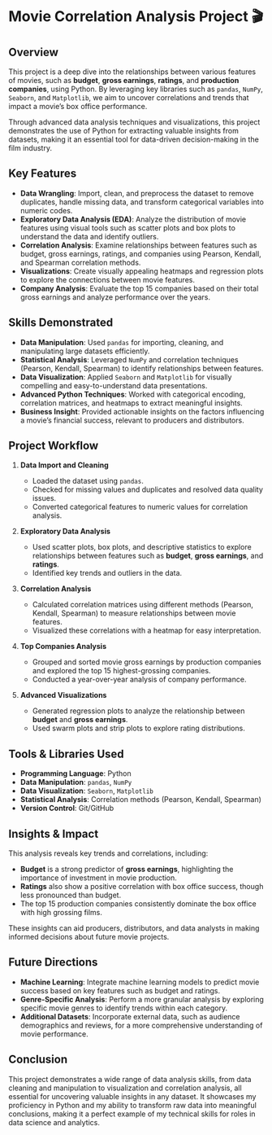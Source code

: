 # Movie Correlation Analysis Project 🎬

## Overview

This project is a deep dive into the relationships between various features of movies, such as **budget**, **gross earnings**, **ratings**, and **production companies**, using Python. By leveraging key libraries such as `pandas`, `NumPy`, `Seaborn`, and `Matplotlib`, we aim to uncover correlations and trends that impact a movie’s box office performance. 

Through advanced data analysis techniques and visualizations, this project demonstrates the use of Python for extracting valuable insights from datasets, making it an essential tool for data-driven decision-making in the film industry.

## Key Features

- **Data Wrangling**: Import, clean, and preprocess the dataset to remove duplicates, handle missing data, and transform categorical variables into numeric codes.
- **Exploratory Data Analysis (EDA)**: Analyze the distribution of movie features using visual tools such as scatter plots and box plots to understand the data and identify outliers.
- **Correlation Analysis**: Examine relationships between features such as budget, gross earnings, ratings, and companies using Pearson, Kendall, and Spearman correlation methods. 
- **Visualizations**: Create visually appealing heatmaps and regression plots to explore the connections between movie features.
- **Company Analysis**: Evaluate the top 15 companies based on their total gross earnings and analyze performance over the years.

## Skills Demonstrated

- **Data Manipulation**: Used `pandas` for importing, cleaning, and manipulating large datasets efficiently.
- **Statistical Analysis**: Leveraged `NumPy` and correlation techniques (Pearson, Kendall, Spearman) to identify relationships between features.
- **Data Visualization**: Applied `Seaborn` and `Matplotlib` for visually compelling and easy-to-understand data presentations.
- **Advanced Python Techniques**: Worked with categorical encoding, correlation matrices, and heatmaps to extract meaningful insights.
- **Business Insight**: Provided actionable insights on the factors influencing a movie’s financial success, relevant to producers and distributors.

## Project Workflow

1. **Data Import and Cleaning**
   - Loaded the dataset using `pandas`.
   - Checked for missing values and duplicates and resolved data quality issues.
   - Converted categorical features to numeric values for correlation analysis.

2. **Exploratory Data Analysis**
   - Used scatter plots, box plots, and descriptive statistics to explore relationships between features such as **budget**, **gross earnings**, and **ratings**.
   - Identified key trends and outliers in the data.

3. **Correlation Analysis**
   - Calculated correlation matrices using different methods (Pearson, Kendall, Spearman) to measure relationships between movie features.
   - Visualized these correlations with a heatmap for easy interpretation.

4. **Top Companies Analysis**
   - Grouped and sorted movie gross earnings by production companies and explored the top 15 highest-grossing companies.
   - Conducted a year-over-year analysis of company performance.

5. **Advanced Visualizations**
   - Generated regression plots to analyze the relationship between **budget** and **gross earnings**.
   - Used swarm plots and strip plots to explore rating distributions.

## Tools & Libraries Used

- **Programming Language**: Python
- **Data Manipulation**: `pandas`, `NumPy`
- **Data Visualization**: `Seaborn`, `Matplotlib`
- **Statistical Analysis**: Correlation methods (Pearson, Kendall, Spearman)
- **Version Control**: Git/GitHub

## Insights & Impact

This analysis reveals key trends and correlations, including:
- **Budget** is a strong predictor of **gross earnings**, highlighting the importance of investment in movie production.
- **Ratings** also show a positive correlation with box office success, though less pronounced than budget.
- The top 15 production companies consistently dominate the box office with high grossing films.
  
These insights can aid producers, distributors, and data analysts in making informed decisions about future movie projects.

## Future Directions

- **Machine Learning**: Integrate machine learning models to predict movie success based on key features such as budget and ratings.
- **Genre-Specific Analysis**: Perform a more granular analysis by exploring specific movie genres to identify trends within each category.
- **Additional Datasets**: Incorporate external data, such as audience demographics and reviews, for a more comprehensive understanding of movie performance.

## Conclusion

This project demonstrates a wide range of data analysis skills, from data cleaning and manipulation to visualization and correlation analysis, all essential for uncovering valuable insights in any dataset. It showcases my proficiency in Python and my ability to transform raw data into meaningful conclusions, making it a perfect example of my technical skills for roles in data science and analytics.

